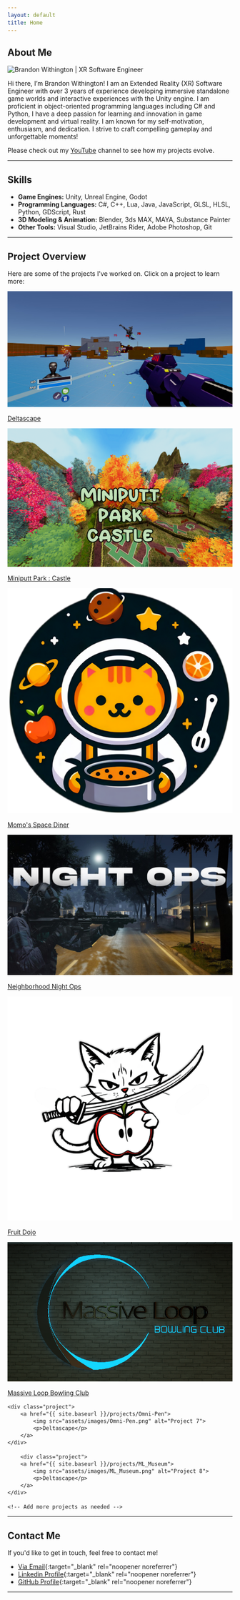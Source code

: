 ```yaml
---
layout: default
title: Home
---
```


## About Me

 <img src="{{ site.baseurl }}/assets/images/Me.jpg" alt="Brandon Withington | XR Software Engineer" class="header-image">

Hi there, I’m Brandon Withington! I am an Extended Reality (XR) Software Engineer with over 3 years of experience developing immersive standalone game worlds and interactive experiences with the Unity engine. I am proficient in object-oriented programming languages including C# and Python, I have a deep passion for learning and innovation in game development and virtual reality. I am known for my self-motivation, enthusiasm, and dedication. I strive to craft compelling gameplay and unforgettable moments!

Please check out my [YouTube](https://www.youtube.com/@_Brandev) channel to see how my projects evolve.

---

## Skills

- **Game Engines:** Unity, Unreal Engine, Godot
- **Programming Languages:** C#, C++, Lua, Java, JavaScript, GLSL, HLSL, Python, GDScript, Rust
- **3D Modeling & Animation:** Blender, 3ds MAX, MAYA, Substance Painter
- **Other Tools:** Visual Studio, JetBrains Rider, Adobe Photoshop, Git

---

## Project Overview

Here are some of the projects I've worked on. Click on a project to learn more:

<div class="project-grid">
    <div class="project">
        <a href="{{ site.baseurl }}/projects/Delta-Quest">
            <img src="assets/images/project1_4.jpg" alt="Project 1">
            <p>Deltascape</p>
        </a>
    </div>
    <div class="project">
        <a href="{{ site.baseurl }}/projects/MiniPutt">
            <img src="assets/images/GolfEnvironment_2.png" alt="Project 2">
            <p>Miniputt Park : Castle</p>
        </a>
    </div>
        <div class="project">
        <a href="{{ site.baseurl }}/projects/Space-Diner">
            <img src="assets/images/Momo.png" alt="Project 3">
            <p>Momo's Space Diner</p>
        </a>
    </div>
    <div class="project">
        <a href="{{ site.baseurl }}/projects/Night-Ops">
            <img src="assets/images/NightOps_1.jpg" alt="Project 4">
            <p>Neighborhood Night Ops</p>
        </a>
    </div>
    <div class="project">
        <a href="{{ site.baseurl }}/projects/Fruit-Dojo">
            <img src="assets/images/FruitNinja.png" alt="Project 5">
            <p>Fruit Dojo</p>
        </a>
    </div>
        <div class="project">
        <a href="{{ site.baseurl }}/projects/ML-BowlingClub">
            <img src="assets/images/BowlingClub.png" alt="Project 6">
            <p>Massive Loop Bowling Club</p>
        </a>
    </div>
    
    <div class="project">
        <a href="{{ site.baseurl }}/projects/Omni-Pen">
            <img src="assets/images/Omni-Pen.png" alt="Project 7">
            <p>Deltascape</p>
        </a>
    </div>
    
        <div class="project">
        <a href="{{ site.baseurl }}/projects/ML_Museum">
            <img src="assets/images/ML_Museum.png" alt="Project 8">
            <p>Deltascape</p>
        </a>
    </div>
    
    <!-- Add more projects as needed -->
</div>


---


## Contact Me

If you'd like to get in touch, feel free to contact me!

- [<i class="fas fa-envelope" style="color: black;"></i> Via Email](mailto:brandon.f.withington@gmail.com){:target="_blank" rel="noopener noreferrer"}
- [<i class="fab fa-linkedin" style="color: black;"></i> Linkedin Profile](https://www.linkedin.com/in/brandon-withington/){:target="_blank" rel="noopener noreferrer"}
- [<i class="fab fa-github" style="color: black;"></i> GitHub Profile](https://github.com/BrandonW24){:target="_blank" rel="noopener noreferrer"}

---

<link rel="stylesheet" href="https://cdnjs.cloudflare.com/ajax/libs/font-awesome/6.0.0-beta3/css/all.min.css">